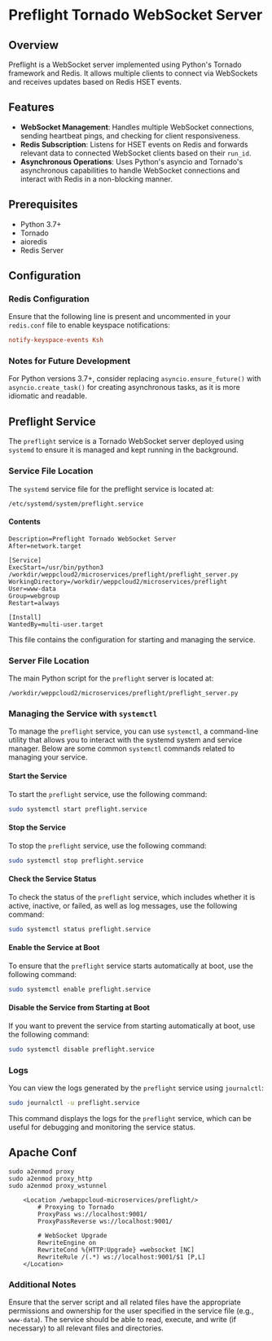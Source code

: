 # Preflight Tornado WebSocket Server

## Overview

Preflight is a WebSocket server implemented using Python's Tornado framework and Redis. It allows multiple clients to connect via WebSockets and receives updates based on Redis HSET events. 

## Features

- **WebSocket Management**: Handles multiple WebSocket connections, sending heartbeat pings, and checking for client responsiveness.
- **Redis Subscription**: Listens for HSET events on Redis and forwards relevant data to connected WebSocket clients based on their `run_id`.
- **Asynchronous Operations**: Uses Python's asyncio and Tornado's asynchronous capabilities to handle WebSocket connections and interact with Redis in a non-blocking manner.

## Prerequisites

- Python 3.7+
- Tornado
- aioredis
- Redis Server

## Configuration

### Redis Configuration

Ensure that the following line is present and uncommented in your `redis.conf` file to enable keyspace notifications:

```conf
notify-keyspace-events Ksh
```

### Notes for Future Development

For Python versions 3.7+, consider replacing `asyncio.ensure_future()` with `asyncio.create_task()`
for creating asynchronous tasks, as it is more idiomatic and readable.

## Preflight Service

The `preflight` service is a Tornado WebSocket server deployed using `systemd` to ensure it is managed and kept running in the background.

### Service File Location

The `systemd` service file for the preflight service is located at:

```
/etc/systemd/system/preflight.service
```

#### Contents
```
Description=Preflight Tornado WebSocket Server
After=network.target
 
[Service]
ExecStart=/usr/bin/python3 /workdir/weppcloud2/microservices/preflight/preflight_server.py
WorkingDirectory=/workdir/weppcloud2/microservices/preflight
User=www-data
Group=webgroup
Restart=always
 
[Install]
WantedBy=multi-user.target
```

This file contains the configuration for starting and managing the service.

### Server File Location

The main Python script for the `preflight` server is located at:

```
/workdir/weppcloud2/microservices/preflight/preflight_server.py
```

### Managing the Service with `systemctl`

To manage the `preflight` service, you can use `systemctl`, a command-line utility that allows you to interact with the systemd system and service manager. Below are some common `systemctl` commands related to managing your service.

#### Start the Service

To start the `preflight` service, use the following command:

```bash
sudo systemctl start preflight.service
```

#### Stop the Service

To stop the `preflight` service, use the following command:

```bash
sudo systemctl stop preflight.service
```

#### Check the Service Status

To check the status of the `preflight` service, which includes whether it is active, inactive, or failed, as well as log messages, use the following command:

```bash
sudo systemctl status preflight.service
```

#### Enable the Service at Boot

To ensure that the `preflight` service starts automatically at boot, use the following command:

```bash
sudo systemctl enable preflight.service
```

#### Disable the Service from Starting at Boot

If you want to prevent the service from starting automatically at boot, use the following command:

```bash
sudo systemctl disable preflight.service
```

### Logs

You can view the logs generated by the `preflight` service using `journalctl`:

```bash
sudo journalctl -u preflight.service
```

This command displays the logs for the `preflight` service, which can be useful for debugging and monitoring the service status.


## Apache Conf

```
sudo a2enmod proxy
sudo a2enmod proxy_http
sudo a2enmod proxy_wstunnel
```

```
    <Location /webappcloud-microservices/preflight/>
        # Proxying to Tornado
        ProxyPass ws://localhost:9001/
        ProxyPassReverse ws://localhost:9001/
        
        # WebSocket Upgrade
        RewriteEngine on
        RewriteCond %{HTTP:Upgrade} =websocket [NC]
        RewriteRule /(.*) ws://localhost:9001/$1 [P,L]
    </Location>
```

### Additional Notes

Ensure that the server script and all related files have the appropriate permissions and ownership for the user specified in the service file (e.g., `www-data`). The service should be able to read, execute, and write (if necessary) to all relevant files and directories.
